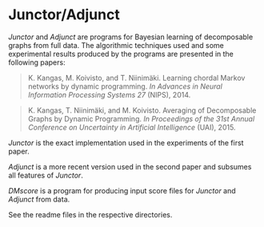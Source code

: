 # Junctor/Adjunct

*Junctor* and *Adjunct* are programs for Bayesian learning of decomposable graphs from full data. The algorithmic techniques used and some experimental results produced by the programs are presented in the following papers:

> K. Kangas, M. Koivisto, and T. Niinimäki. Learning chordal Markov networks by dynamic programming.
> *In Advances in Neural Information Processing Systems 27* (NIPS), 2014.

> K. Kangas, T. Niinimäki, and M. Koivisto. Averaging of Decomposable Graphs by Dynamic Programming.
> *In Proceedings of the 31st Annual Conference on Uncertainty in Artificial Intelligence* (UAI), 2015.

*Junctor* is the exact implementation used in the experiments of the first paper.

*Adjunct* is a more recent version used in the second paper and subsumes all features of *Junctor*.

*DMscore* is a program for producing input score files for *Junctor* and *Adjunct* from data.

See the readme files in the respective directories.
